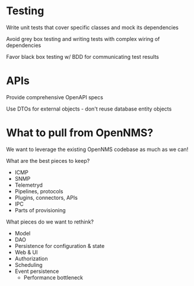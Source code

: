 
# Testing

Write unit tests that cover specific classes and mock its dependencies

Avoid grey box testing and writing tests with complex wiring of dependencies

Favor black box testing w/ BDD for communicating test results

# APIs

Provide comprehensive OpenAPI specs

Use DTOs for external objects - don't reuse database entity objects

# What to pull from OpenNMS?

We want to leverage the existing OpenNMS codebase as much as we can!

What are the best pieces to keep?

* ICMP
* SNMP
* Telemetryd
* Pipelines, protocols
* Plugins, connectors, APIs
* IPC
* Parts of provisioning

What pieces do we want to rethink?

* Model
* DAO
* Persistence for configuration & state
* Web & UI
* Authorization
* Scheduling
* Event persistence
    * Performance bottleneck

